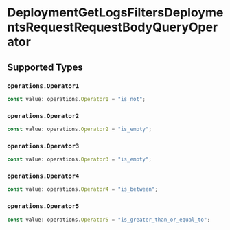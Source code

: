 # DeploymentGetLogsFiltersDeploymentsRequestRequestBodyQueryOperator


## Supported Types

### `operations.Operator1`

```typescript
const value: operations.Operator1 = "is_not";
```

### `operations.Operator2`

```typescript
const value: operations.Operator2 = "is_empty";
```

### `operations.Operator3`

```typescript
const value: operations.Operator3 = "is_empty";
```

### `operations.Operator4`

```typescript
const value: operations.Operator4 = "is_between";
```

### `operations.Operator5`

```typescript
const value: operations.Operator5 = "is_greater_than_or_equal_to";
```


